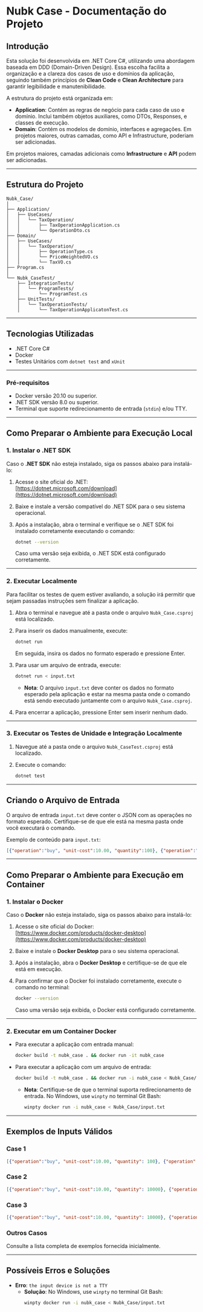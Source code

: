 # Nubk Case - Documentação do Projeto

## Introdução

Esta solução foi desenvolvida em .NET Core C#, utilizando uma abordagem baseada em DDD (Domain-Driven Design). Essa escolha facilita a organização e a clareza dos casos de uso e domínios da aplicação, seguindo também princípios de **Clean Code** e **Clean Architecture** para garantir legibilidade e manutenibilidade.

A estrutura do projeto está organizada em:

- **Application**: Contém as regras de negócio para cada caso de uso e domínio. Inclui também objetos auxiliares, como DTOs, Responses, e classes de execução.
- **Domain**: Contém os modelos de domínio, interfaces e agregações. Em projetos maiores, outras camadas, como API e Infrastructure, poderiam ser adicionadas.

Em projetos maiores, camadas adicionais como **Infrastructure** e **API** podem ser adicionadas.

---

## Estrutura do Projeto

```plaintext
Nubk_Case/
│
├── Application/
│   ├── UseCases/
│   │   └── TaxOperation/
│   │       ├── TaxOperationApplication.cs
│   │       └── OperationDto.cs
├── Domain/
│   ├── UseCases/
│   │   └── TaxOperation/
│   │       ├── OperationType.cs
│   │       └── PriceWeightedVO.cs
│   │       └── TaxVO.cs
├── Program.cs
│
└── Nubk_CaseTest/
    ├── IntegrationTests/
    │   └── ProgramTests/
    │       └── ProgramTest.cs
    ├── UnitTests/
    │   └── TaxOperationTests/
    │       └── TaxOperationApplicatonTest.cs            
```

---

## Tecnologias Utilizadas

- .NET Core C#
- Docker
- Testes Unitários com `dotnet test` and `xUnit`

---

### Pré-requisitos

- Docker versão 20.10 ou superior.
- .NET SDK versão 8.0 ou superior.
- Terminal que suporte redirecionamento de entrada (`stdin`) e/ou TTY.

---

## Como Preparar o Ambiente para Execução Local

### 1. Instalar o .NET SDK

Caso o **.NET SDK** não esteja instalado, siga os passos abaixo para instalá-lo:

1. Acesse o site oficial do .NET:  
   [https://dotnet.microsoft.com/download](https://dotnet.microsoft.com/download)

2. Baixe e instale a versão compatível do .NET SDK para o seu sistema operacional.

3. Após a instalação, abra o terminal e verifique se o .NET SDK foi instalado corretamente executando o comando:

   ```bash
   dotnet --version
   ```

   Caso uma versão seja exibida, o .NET SDK está configurado corretamente.

---

### 2. Executar Localmente

Para facilitar os testes de quem estiver avaliando, a solução irá permitir que sejam passadas instruções sem finalizar a aplicação.

1. Abra o terminal e navegue até a pasta onde o arquivo `Nubk_Case.csproj` está localizado.
2. Para inserir os dados manualmente, execute:

   ```bash
   dotnet run
   ```

   Em seguida, insira os dados no formato esperado e pressione Enter.

3. Para usar um arquivo de entrada, execute:

   ```bash
   dotnet run < input.txt
   ```

   - **Nota**: O arquivo `input.txt` deve conter os dados no formato esperado pela aplicação e estar na mesma pasta onde o comando está sendo executado juntamente com o arquivo `Nubk_Case.csproj`.

4. Para encerrar a aplicação, pressione Enter sem inserir nenhum dado.

---

### 3. Executar os Testes de Unidade e Integração Localmente

1. Navegue até a pasta onde o arquivo `Nubk_CaseTest.csproj` está localizado.
2. Execute o comando:

   ```bash
   dotnet test
   ```

---

## Criando o Arquivo de Entrada

O arquivo de entrada `input.txt` deve conter o JSON com as operações no formato esperado. Certifique-se de que ele está na mesma pasta onde você executará o comando.

Exemplo de conteúdo para `input.txt`:

```json
[{"operation":"buy", "unit-cost":10.00, "quantity":100}, {"operation":"sell", "unit-cost":15.00, "quantity":50}]
```

---

## Como Preparar o Ambiente para Execução em Container

### 1. Instalar o Docker

Caso o **Docker** não esteja instalado, siga os passos abaixo para instalá-lo:

1. Acesse o site oficial do Docker:  
   [https://www.docker.com/products/docker-desktop](https://www.docker.com/products/docker-desktop)

2. Baixe e instale o **Docker Desktop** para o seu sistema operacional.

3. Após a instalação, abra o **Docker Desktop** e certifique-se de que ele está em execução.

4. Para confirmar que o Docker foi instalado corretamente, execute o comando no terminal:

   ```bash
   docker --version
   ```

   Caso uma versão seja exibida, o Docker está configurado corretamente.

---

### 2. Executar em um Container Docker


- Para executar a aplicação com entrada manual:
  ```bash
  docker build -t nubk_case . && docker run -it nubk_case
  ```

- Para executar a aplicação com um arquivo de entrada:
  ```bash
  docker build -t nubk_case . && docker run -i nubk_case < Nubk_Case/input.txt
  ```

  - **Nota**: Certifique-se de que o terminal suporta redirecionamento de entrada. No Windows, use `winpty` no terminal Git Bash:
    ```bash
    winpty docker run -i nubk_case < Nubk_Case/input.txt
    ```

---

## Exemplos de Inputs Válidos

### Case 1
```json
[{"operation":"buy", "unit-cost":10.00, "quantity": 100}, {"operation":"sell", "unit-cost":15.00, "quantity": 50}, {"operation":"sell", "unit-cost":15.00, "quantity": 50}]
```

### Case 2
```json
[{"operation":"buy", "unit-cost":10.00, "quantity": 10000}, {"operation":"sell", "unit-cost":20.00, "quantity": 5000}, {"operation":"sell", "unit-cost":5.00, "quantity": 5000}]
```

### Case 3
```json
[{"operation":"buy", "unit-cost":10.00, "quantity": 10000}, {"operation":"sell", "unit-cost":5.00, "quantity": 5000}, {"operation":"sell", "unit-cost":20.00, "quantity": 3000}]
```

### Outros Casos
Consulte a lista completa de exemplos fornecida inicialmente.

---

## Possíveis Erros e Soluções

- **Erro**: `the input device is not a TTY`
  - **Solução**: No Windows, use `winpty` no terminal Git Bash:
    ```bash
    winpty docker run -i nubk_case < Nubk_Case/input.txt
    ```
